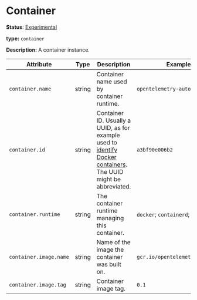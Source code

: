 # Container

**Status**: [Experimental](../../document-status.md)

**type:** `container`

**Description:** A container instance.

<!-- semconv container -->
| Attribute  | Type | Description  | Examples  | Required |
|---|---|---|---|---|
| `container.name` | string | Container name used by container runtime. | `opentelemetry-autoconf` | No |
| `container.id` | string | Container ID. Usually a UUID, as for example used to [identify Docker containers](https://docs.docker.com/engine/reference/run/#container-identification). The UUID might be abbreviated. | `a3bf90e006b2` | No |
| `container.runtime` | string | The container runtime managing this container. | `docker`; `containerd`; `rkt` | No |
| `container.image.name` | string | Name of the image the container was built on. | `gcr.io/opentelemetry/operator` | No |
| `container.image.tag` | string | Container image tag. | `0.1` | No |
<!-- endsemconv -->
